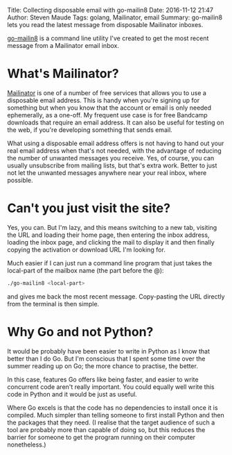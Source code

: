 Title: Collecting disposable email with go-mailin8
Date: 2016-11-12 21:47
Author: Steven Maude
Tags: golang, Mailinator, email
Summary: go-mailin8 lets you read the latest message from disposable Mailinator inboxes.

[go-mailin8](https://github.com/StevenMaude/go-mailin8) is a command
line utility I've created to get the most recent message from a
Mailinator email inbox.

# What's Mailinator?

[Mailinator](https://mailinator.com) is one of a number of free services
that allows you to use a disposable email address. This is handy when
you're signing up for something but when you know that the account or
email is only needed ephemerally, as a one-off. My frequent use case is
for free Bandcamp downloads that require an email address. It can also
be useful for testing on the web, if you're developing something that
sends email.

What using a disposable email address offers is not having to hand out
your real email address when that's not needed, with the advantage of
reducing the number of unwanted messages you receive. Yes, of course,
you can usually unsubscribe from mailing lists, but that's extra work.
Better to just not let the unwanted messages anywhere near your real
inbox, where possible.

# Can't you just visit the site?

Yes, you can. But I'm lazy, and this means switching to a new tab,
visiting the URL and loading their home page, then entering the inbox
address, loading the inbox page, and clicking the mail to display it and
then finally copying the activation or download URL I'm looking for.

Much easier if I can just run a command line program that just takes the
local-part of the mailbox name (the part before the @):

```sh
./go-mailin8 <local-part>
```

and gives me back the most recent message. Copy-pasting the URL directly
from the terminal is then simple.

# Why Go and not Python?

It would be probably have been easier to write in Python as I know that
better than I do Go. But I'm conscious that I spent some time over the
summer reading up on Go; the more chance to practise, the better.

In this case, features Go offers like being faster, and easier to write
concurrent code aren't really important. You could equally well write
this code in Python and it would be just as useful.

Where Go excels is that the code has no dependencies to install once it
is compiled. Much simpler than telling someone to first install Python
and then the packages that they need. (I realise that the target
audience of such a tool are probably more than capable of doing so, but
this reduces the barrier for someone to get the program running on their
computer nonetheless.)
